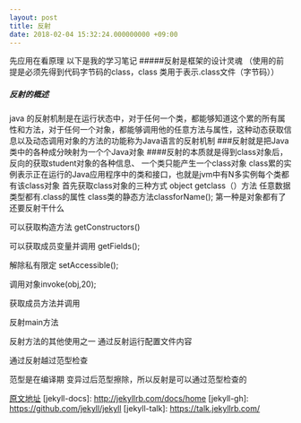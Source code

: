 ```yaml
---
layout: post
title: 反射
date: 2018-02-04 15:32:24.000000000 +09:00
---
```


 
  先应用在看原理
  以下是我的学习笔记
   #####反射是框架的设计灵魂
  （使用的前提是必须先得到代码字节码的class，class 类用于表示.class文件（字节码））
 ##### 反射的概述
 java 的反射机制是在运行状态中，对于任何一个类，都能够知道这个累的所有属性和方法，对于任何一个对象，都能够调用他的任意方法与属性，这种动态获取信息以及动态调用对象的方法的功能称为Java语言的反射机制
 ###反射就是把Java类中的各种成分映射为一个个Java对象
  ####反射的本质就是得到class对象后，反向的获取student对象的各种信息、
  一个类只能产生一个class对象
  class累的实例表示正在运行的Java应用程序中的类和接口，也就是jvm中有N多实例每个类都有该class对象
  首先获取class对象的三种方式
  object getclass（）方法
  任意数据类型都有.class的属性
  class类的静态方法classforName();
  第一种是对象都有了 还要反射干什么
  
  可以获取构造方法   getConstructors()
  
  可以获取成员变量并调用 getFields();
  
  解除私有限定 setAccessible();
  
  调用对象invoke(obj,20);
  
  获取成员方法并调用
  
  反射main方法
  
  反射方法的其他使用之一 通过反射运行配置文件内容
  
  通过反射越过范型检查 
  
  范型是在编译期  变异过后范型擦除，所以反射是可以通过范型检查的
  


 [原文地址](http://blog.csdn.net/sinat_38259539/article/details/71799078)
[jekyll-docs]: http://jekyllrb.com/docs/home
[jekyll-gh]:   https://github.com/jekyll/jekyll
[jekyll-talk]: https://talk.jekyllrb.com/
